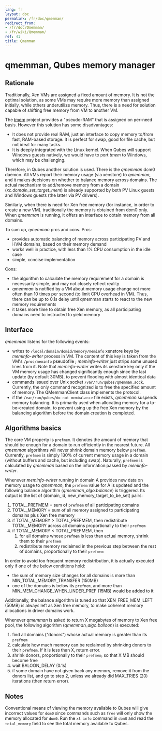 ```yaml
---
lang: fr
layout: doc
permalink: /fr/doc/qmemman/
redirect_from:
- /fr/doc/Qmemman/
- /fr/wiki/Qmemman/
ref: 41
title: Qmemman
---
```


qmemman, Qubes memory manager
=============================
<a id="qmemman-qubes-memory-manager"></a>

Rationale
---------
<a id="rationale"></a>

Traditionally, Xen VMs are assigned a fixed amount of memory. It is not the optimal solution, as some VMs may require more memory than assigned initially, while others underutilize memory. Thus, there is a need for solution capable of shifting free memory from VM to another VM.

The [tmem](https://oss.oracle.com/projects/tmem/) project provides a "pseudo-RAM" that is assigned on per-need basis. However this solution has some disadvantages:

- It does not provide real RAM, just an interface to copy memory to/from fast, RAM-based storage. It is perfect for swap, good for file cache, but not ideal for many tasks.
- It is deeply integrated with the Linux kernel. When Qubes will support Windows guests natively, we would have to port *tmem* to Windows, which may be challenging.

Therefore, in Qubes another solution is used. There is the *qmemman* dom0 daemon. All VMs report their memory usage (via xenstore) to *qmemman*, and it makes decisions on whether to balance memory across domains. The actual mechanism to add/remove memory from a domain (*xc.domain\_set\_target\_mem*) is already supported by both PV Linux guests and Windows guests (the latter via PV drivers).

Similarly, when there is need for Xen free memory (for instance, in order to create a new VM), traditionally the memory is obtained from dom0 only. When *qmemman* is running, it offers an interface to obtain memory from all domains.

To sum up, *qmemman* pros and cons. Pros:

- provides automatic balancing of memory across participating PV and HVM domains, based on their memory demand
- works well in practice, with less than 1% CPU consumption in the idle case
- simple, concise implementation

Cons:

- the algorithm to calculate the memory requirement for a domain is necessarily simple, and may not closely reflect reality
- *qmemman* is notified by a VM about memory usage change not more often than 10 times per second (to limit CPU overhead in VM). Thus, there can be up to 0.1s delay until qmemman starts to react to the new memory requirements
- it takes more time to obtain free Xen memory, as all participating domains need to instructed to yield memory

Interface
---------
<a id="interface"></a>

*qmemman* listens for the following events:

- writes to `/local/domain/domid/memory/meminfo` xenstore keys by *meminfo-writer* process in VM. The content of this key is taken from the VM's `/proc/meminfo` pseudofile ; *meminfo-writer* just strips some unused lines from it. Note that *meminfo-writer* writes its xenstore key only if the VM memory usage has changed significantly enough since the last update (by default 30MB), to prevent flooding with almost identical data
- commands issued over Unix socket `/var/run/qubes/qmemman.sock`. Currently, the only command recognized is to free the specified amount of memory. The QMemmanClient class implements the protocol.
- if the `/var/run/qubes/do-not-membalance` file exists, *qmemman* suspends memory balancing. It is primarily used when allocating memory for a to-be-created domain, to prevent using up the free Xen memory by the balancing algorithm before the domain creation is completed.

Algorithms basics
-----------------
<a id="algorithms-basics"></a>

The core VM property is `prefmem`. It denotes the amount of memory that should be enough for a domain to run efficiently in the nearest future. All *qmemman* algorithms will never shrink domain memory below `prefmem`. Currently, `prefmem` is simply 130% of current memory usage in a domain (without buffers and cache, but including swap). Naturally, `prefmem` is calculated by *qmemman* based on the information passed by *meminfo-writer*.

Whenever *meminfo-writer* running in domain A provides new data on memory usage to *qmemman*, the `prefmem` value for A is updated and the following balance algorithm (*qmemman\_algo.balance*) is triggered. Its output is the list of (domain\_id, new\_memory\_target\_to\_be\_set) pairs:

1. TOTAL\_PREFMEM = sum of `prefmem` of all participating domains
2. TOTAL\_MEMORY = sum of all memory assigned to participating domains plus Xen free memory
3. if TOTAL\_MEMORY \> TOTAL\_PREFMEM, then redistribute TOTAL\_MEMORY across all domains proportionally to their `prefmem`
4. if TOTAL\_MEMORY \< TOTAL\_PREFMEM, then
    1. for all domains whose `prefmem` is less than actual memory, shrink them to their `prefmem`
    2. redistribute memory reclaimed in the previous step between the rest of domains, proportionally to their `prefmem`

In order to avoid too frequent memory redistribution, it is actually executed only if one of the below conditions hold:

- the sum of memory size changes for all domains is more than MIN\_TOTAL\_MEMORY\_TRANSFER (150MB)
- one of the domains is below its `prefmem`, and more than MIN\_MEM\_CHANGE\_WHEN\_UNDER\_PREF (15MB) would be added to it

Additionally, the balance algorithm is tuned so that XEN\_FREE\_MEM\_LEFT (50MB) is always left as Xen free memory, to make coherent memory allocations in driver domains work.

Whenever *qmemman* is asked to return X megabytes of memory to Xen free pool, the following algorithm (*qmemman\_algo.balloon*) is executed:

1. find all domains ("donors") whose actual memory is greater than its `prefmem`
2. calculate how much memory can be reclaimed by shrinking donors to their `prefmem`. If it is less than X, return error.
3. shrink donors, proportionally to their `prefmem`, so that X MB should become free
4. wait BALOON\_DELAY (0.1s)
5. if some domain have not given back any memory, remove it from the donors list, and go to step 2, unless we already did MAX\_TRIES (20) iterations (then return error).

Notes
-----
<a id="notes"></a>

Conventional means of viewing the memory available to Qubes will give incorrect values for `dom0` since commands such as `free` will only show the memory allocated for `dom0`. Run the `xl info` command in `dom0` and read the `total_memory` field to see the total memory available to Qubes.